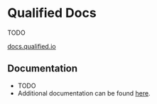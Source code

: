 # Qualified Docs

TODO

[docs.qualified.io](https://docs.qualified.io)

## Documentation

* TODO
* Additional documentation can be found [here](https://docc-theme.netlify.com/).
